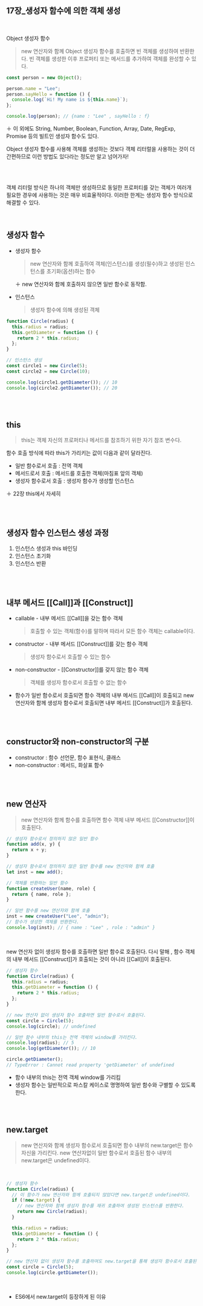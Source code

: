 ## 17장\_생성자 함수에 의한 객체 생성

<br>

Object 생성자 함수

> new 연산자와 함께 Object 생성자 함수를 호출하면 빈 객체를 생성하여 반환한다. 빈 객체를 생성한 이후 프로퍼티 또는 메서드를 추가하여 객체를 완성할 수 있다.

```js
const person = new Object();

person.name = "Lee";
person.sayHello = function () {
  console.log(`Hi! My name is ${this.name}`);
};

console.log(person); // {name : "Lee" , sayHello : f}
```

＋ 이 외에도 String, Number, Boolean, Function, Array, Date, RegExp, Promise 등의 빌트인 생성자 함수도 있다.

Object 생성자 함수를 사용해 객체를 생성하는 것보다 객체 리터럴을 사용하는 것이 더 간편하므로 이런 방법도 있다라는 정도만 알고 넘어가자!

<br>
<br>

객체 리터럴 방식은 하나의 객체만 생성하므로 동일한 프로퍼티를 갖는 객체가 여러개 필요한 경우에 사용하는 것은 매우 비효율적이다. 이러한 한계는 생성자 함수 방식으로 해결할 수 있다.

<br>

## 생성자 함수

- 생성자 함수

  > new 연산자와 함께 호출하여 객체(인스턴스)를 생성(필수)하고 생성된 인스턴스를 초기화(옵션)하는 함수

  ＋ new 연산자와 함께 호출하지 않으면 일반 함수로 동작함.

- 인스턴스
  > 생성자 함수에 의해 생성된 객체

```js
function Circle(radius) {
  this.radius = radius;
  this.getDiameter = function () {
    return 2 * this.radius;
  };
}

// 인스턴스 생성
const circle1 = new Circle(5);
const circle2 = new Circle(10);

console.log(circle1.getDiameter()); // 10
console.log(circle2.getDiameter()); // 20
```

<br>
<br>

## this

> this는 객체 자신의 프로퍼티나 메서드를 참조하기 위한 자기 참조 변수다.

함수 호출 방식에 따라 this가 가리키는 값이 다음과 같이 달라진다.

- 일반 함수로서 호출 : 전역 객체
- 메서드로서 호출 : 메서드를 호출한 객체(마침표 앞의 객체)
- 생성자 함수로서 호출 : 생성자 함수가 생성할 인스턴스

＋ 22장 this에서 자세히

<br>
<br>

## 생성자 함수 인스턴스 생성 과정

1. 인스턴스 생성과 this 바인딩
2. 인스턴스 초기화
3. 인스턴스 반환

<br>
<br>

## 내부 메서드 [[Call]]과 [[Construct]]

- callable - 내부 메서드 [[Call]]을 갖는 함수 객체

  > 호출할 수 있는 객체(함수)를 말하며 따라서 모든 함수 객체는 callable이다.

- constructor - 내부 메서드 [[Construct]]를 갖는 함수 객체

  > 생성자 함수로서 호출할 수 있는 함수

- non-constructor - [[Constructor]]를 갖지 않는 함수 객체

  > 객체를 생성자 함수로서 호출할 수 없는 함수

- 함수가 일반 함수로서 호출되면 함수 객체의 내부 메서드 [[Call]]이 호출되고 new 연산자와 함께 생성자 함수로서 호출되면 내부 메서드 [[Construct]]가 호출된다.

<br>
<br>

## constructor와 non-constructor의 구분

- constructor : 함수 선언문, 함수 표현식, 클래스
- non-constructor : 메서드, 화살표 함수

<br>
<br>

## new 연산자

> new 연산자와 함께 함수를 호출하면 함수 객체 내부 메서드 [[Constructor]]이 호출된다.

```js
// 생성자 함수로서 정의하지 않은 일반 함수
function add(x, y) {
  return x + y;
}

// 생성자 함수로서 정의하지 않은 일반 함수를 new 연산자와 함께 호출
let inst = new add();

// 객체를 반환하는 일반 함수
function createUser(name, role) {
  return { name, role };
}

// 일반 함수를 new 연산자와 함께 호츌
inst = new createUser("Lee", "admin");
// 함수가 생성한 객체를 반환한다.
console.log(inst); // { name : "Lee" , role : "admin" }
```

<br>

new 연산자 없이 생성자 함수를 호출하면 일반 함수로 호출된다. 다시 말해 , 함수 객체의 내부 메서드 [[Construct]]가 호출되는 것이 아니라 [[Call]]이 호출된다.

```js
// 생성자 함수
function Circle(radius) {
  this.radius = radius;
  this.getDiameter = function () {
    return 2 * this.radius;
  };
}

// new 연산자 없이 생성자 함수 호출하면 일반 함수로서 호출된다.
const circle = Circle(5);
console.log(circle); // undefined

// 일반 함수 내부의 this는 전역 객체의 window를 가리킨다.
console.log(radius); // 5
console.log(getDiameter()); // 10

circle.getDiameter();
// TypeError : Cannot read property 'getDiameter' of undefined
```

- 함수 내부의 this는 전역 객체 window를 가리킴
- 생성자 함수는 일반적으로 파스칼 케이스로 명명하여 일반 함수와 구별할 수 있도록 한다.

<br>
<br>

## new.target

> new 연산자와 함께 생성자 함수로서 호출되면 함수 내부의 new.target은 함수 자신을 가리킨다. new 연산자없이 일반 함수로서 호출된 함수 내부의 new.target은 undefined이다.

<br>

```js
// 생성자 함수
function Circle(radius) {
  // 이 함수가 new 연산자와 함께 호출되지 않았다면 new.target은 undefined이다.
  if (!new.target) {
    // new 연산자와 함께 생성자 함수를 재귀 호출하여 생성된 인스턴스를 반환한다.
    return new Circle(radius);
  }

  this.radius = radius;
  this.getDiameter = function () {
    return 2 * this.radius;
  };
}

// new 연산자 없이 생성자 함수를 호출하여도 new.target을 통해 생성자 함수로서 호출된다.
const circle = Circle(5);
console.log(circle.getDiameter());
```

<br>

- ES6에서 new.target이 등장하게 된 이유
